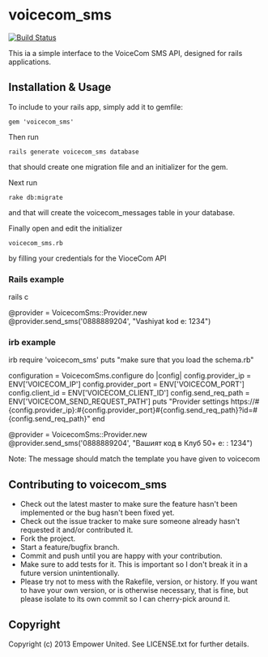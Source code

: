 # voicecom_sms

[![Build Status](https://travis-ci.org/empowerunited/voicecom_sms.png)](https://travis-ci.org/zzeni/voicecom_sms)

This ia a simple interface to the VoiceCom SMS API, designed for rails applications.

## Installation & Usage

To include to your rails app, simply add it to gemfile:

    gem 'voicecom_sms'

Then run

    rails generate voicecom_sms database

that should create one migration file and an initializer for the gem.

Next run

    rake db:migrate

and that will create the voicecom_messages table in your database.

Finally open and edit the initializer

    voicecom_sms.rb

by filling your credentials for the VioceCom API

### Rails example

rails c

@provider = VoicecomSms::Provider.new
@provider.send_sms('0888889204', "Vashiyat kod e: 1234")


### irb example
irb
require 'voicecom_sms'
puts "make sure that you load the schema.rb"

configuration = VoicecomSms.configure do |config|
  config.provider_ip = ENV['VOICECOM_IP']
  config.provider_port = ENV['VOICECOM_PORT']
  config.client_id = ENV['VOICECOM_CLIENT_ID']
  config.send_req_path = ENV['VOICECOM_SEND_REQUEST_PATH']
  puts "Provider settings https://#{config.provider_ip}:#{config.provider_port}#{config.send_req_path}?id=#{config.send_req_path}"
end

@provider = VoicecomSms::Provider.new
@provider.send_sms('0888889204', "Вашият код в Клуб 50+ е: : 1234")

Note:
The message should match the template you have given to voicecom


## Contributing to voicecom_sms

* Check out the latest master to make sure the feature hasn't been implemented or the bug hasn't been fixed yet.
* Check out the issue tracker to make sure someone already hasn't requested it and/or contributed it.
* Fork the project.
* Start a feature/bugfix branch.
* Commit and push until you are happy with your contribution.
* Make sure to add tests for it. This is important so I don't break it in a future version unintentionally.
* Please try not to mess with the Rakefile, version, or history. If you want to have your own version, or is otherwise necessary, that is fine, but please isolate to its own commit so I can cherry-pick around it.

## Copyright

Copyright (c) 2013 Empower United. See LICENSE.txt for further details.

